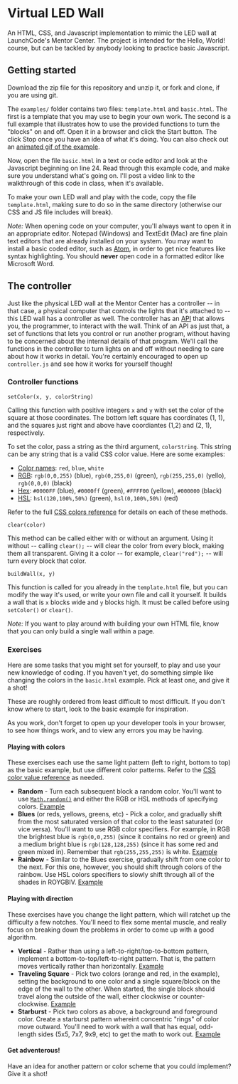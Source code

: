 # Virtual LED Wall

An HTML, CSS, and Javascript implementation to mimic the LED wall at LaunchCode's Mentor Center. The project is intended for the Hello, World! course, but can be tackled by anybody looking to practice basic Javascript.

## Getting started

Download the zip file for this repository and unzip it, or fork and clone, if you are using git.

The `examples/` folder contains two files: `template.html` and `basic.html`. The first is a template that you may use to begin your own work. The second is a full example that illustrates how to use the provided functions to turn the "blocks" on and off. Open it in a browser and click the Start button. The click Stop once you have an idea of what it's doing. You can also check out an [animated gif of the example](examples/gif/basic.gif).

Now, open the file `basic.html` in a text or code editor and look at the Javascript beginning on line 24. Read through this example code, and make sure you understand what's going on. I'll post a video link to the walkthrough of this code in class, when it's available.

To make your own LED wall and play with the code, copy the file `template.html`, making sure to do so in the same directory (otherwise our CSS and JS file includes will break).

_Note:_ When opening code on your computer, you'll always want to open it in an appropriate editor. Notepad (Windows) and TextEdit (Mac) are fine plain text editors that are already installed on your system. You may want to install a basic coded editor, such as [Atom](https://atom.io/), in order to get nice features like syntax highlighting. You should __never__ open code in a formatted editor like Microsoft Word.

## The controller

Just like the physical LED wall at the Mentor Center has a controller -- in that case, a physical computer that controls the lights that it's attached to -- this LED wall has a controller as well. The controller has an [API](https://en.wikipedia.org/wiki/Application_programming_interface) that allows you, the programmer, to interact with the wall. Think of an API as just that, a set of functions that lets you control or run another program, without having to be concerned about the internal details of that program. We'll call the functions in the controller to turn lights on and off without needing to care about how it works in detail. You're certainly encouraged to open up `controller.js` and see how it works for yourself though!

### Controller functions

`setColor(x, y, colorString)`

Calling this function with positive integers `x` and `y` with set the color of the square at those coordinates. The bottom left square has coordinates (1, 1), and the squares just right and above have coordiantes (1,2) and (2, 1), respectively.

To set the color, pass a string as the third argument, `colorString`. This string can be any string that is a valid CSS color value. Here are some examples:
* [Color names](http://www.w3schools.com/colors/colors_names.asp): `red`, `blue`, `white`
* [RGB](http://www.w3schools.com/cssref/css_colors.asp): `rgb(0,0,255)` (blue), `rgb(0,255,0)` (green), `rgb(255,255,0)` (yello), `rgb(0,0,0)` (black)
* [Hex](http://www.w3schools.com/cssref/css_colors.asp): `#0000FF` (blue), `#0000ff` (green), `#FFFF00` (yellow), `#000000` (black)
* [HSL](http://www.css3.info/preview/hsl/): `hsl(120,100%,50%)` (green), `hsl(0,100%,50%)` (red)

Refer to the full [CSS colors reference](http://www.w3schools.com/cssref/css_colors_legal.asp) for details on each of these methods.

`clear(color)`

This method can be called either with or without an argument. Using it without -- calling `clear();` -- will clear the color from every block, making them all transparent. Giving it a color -- for example, `clear("red");` -- will turn every block that color.

`buildWall(x, y)`

This function is called for you already in the `template.html` file, but you can modify the way it's used, or write your own file and call it yourself. It builds a wall that is `x` blocks wide and `y` blocks high. It must be called before using `setColor()` or `clear()`.

_Note:_ If you want to play around with building your own HTML file, know that you can only build a single wall within a page.

### Exercises

Here are some tasks that you might set for yourself, to play and use your new knowledge of coding. If you haven't yet, do something simple like changing the colors in the `basic.html` example. Pick at least one, and give it a shot!

These are roughly ordered from least difficult to most difficult. If you don't know where to start, look to the basic example for inspiration.

As you work, don't forget to open up your developer tools in your browser, to see how things work, and to view any errors you may be having.

#### Playing with colors

These exercises each use the same light pattern (left to right, bottom to top) as the basic example, but use different color patterns. Refer to the [CSS color value reference](http://www.w3schools.com/cssref/css_colors_legal.asp) as needed.

* __Random__ - Turn each subsequent block a random color. You'll want to use [`Math.random()`](http://www.w3schools.com/jsref/jsref_random.asp) and either the RGB or HSL methods of specifying colors. [Example](examples/gif/random.gif)
* __Blues__ (or reds, yellows, greens, etc) - Pick a color, and gradually shift from the most saturated version of that color to the least saturated (or vice versa). You'll want to use RGB color specifiers. For example, in RGB the brightest blue is `rgb(0,0,255)` (since it contains no red or green) and a medium bright blue is `rgb(128,128,255)` (since it has some red and green mixed in). Remember that `rgb(255,255,255)` is white. [Example](examples/gif/blues.gif)
* __Rainbow__ - Similar to the Blues exercise, gradually shift from one color to the next. For this one, however, you should shift through colors of the rainbow. Use HSL colors specifiers to slowly shift through all of the shades in ROYGBIV. [Example](examples/gif/rainbow.gif)

#### Playing with direction

These exercises have you change the light pattern, which will ratchet up the difficulty a few notches. You'll need to flex some mental muscle, and really focus on breaking down the problems in order to come up with a good algorithm.

* __Vertical__ - Rather than using a left-to-right/top-to-bottom pattern, implement a bottom-to-top/left-to-right pattern. That is, the pattern moves vertically rather than horizontally. [Example](examples/gif/vertical.gif)
* __Traveling Square__ - Pick two colors (orange and red, in the example), setting the background to one color and a single square/block on the edge of the wall to the other. When started, the single block should travel along the outside of the wall, either clockwise or counter-clockwise. [Example](examples/gif/traveling-square.gif)
* __Starburst__ - Pick two colors as above, a background and foreground color. Create a starburst pattern whereint concentric "rings" of color move outward. You'll need to work with a wall that has equal, odd-length sides (5x5, 7x7, 9x9, etc) to get the math to work out. [Example](examples/gif/starburst.gif)

#### Get adventerous!

Have an idea for another pattern or color scheme that you could implement? Give it a shot!